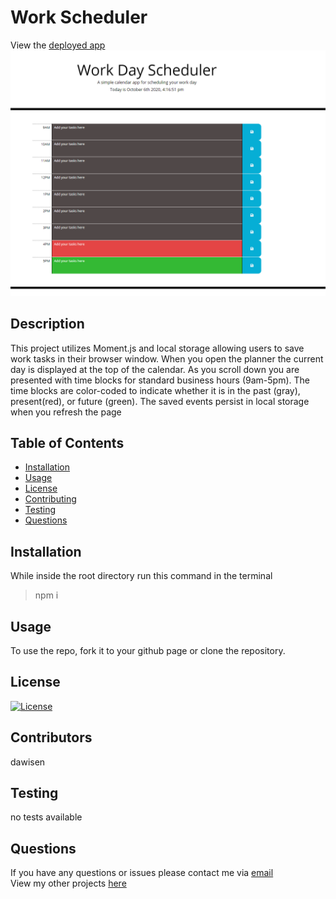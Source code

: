 # Work Scheduler
View the [deployed app](https://dawisen.github.io/Work-Scheduler/)
<img src="screenshot.png">

## Description
This project utilizes Moment.js and local storage allowing users to save work tasks in their browser window. When you open the planner the current day is displayed at the top of the calendar. As you scroll down you are presented with time blocks for standard business hours (9am-5pm). The time blocks are color-coded to indicate whether it is in the past (gray), present(red), or future (green). The saved events persist in local storage when you refresh the page

## Table of Contents

* [Installation](#Installation)
* [Usage](#Usage)
* [License](#License)
* [Contributing](#Contributing)
* [Testing](#Testing)
* [Questions](#Questions)

## Installation
While inside the root directory run this command in the terminal
>npm i
  
## Usage
To use the repo, fork it to your github page or clone the repository.

## License
[![License](https://img.shields.io/badge/License-Apache%202.0-blue.svg)](https://opensource.org/licenses/Apache-2.0)

## Contributors
dawisen

## Testing
no tests available
  
## Questions
If you have any questions or issues please contact me via [email](daniellewwise@gmail.com)<br>
View my other projects [here](https://github.com/dawisen?tab=repositories)
